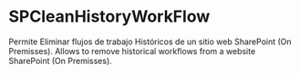 # SPCleanHistoryWorkFlow
Permite Eliminar flujos de trabajo Históricos de un sitio web SharePoint (On Premisses).  Allows to remove historical workflows from a website  SharePoint (On Premisses).
